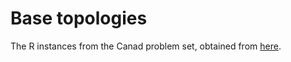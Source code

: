 # Base topologies

The R instances from the Canad problem set, obtained from [here](http://groups.di.unipi.it/optimize/Data/MMCF.html#Canad).
